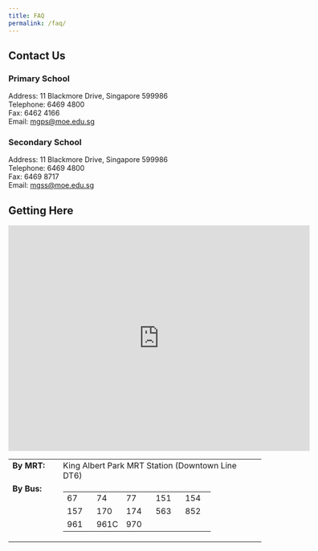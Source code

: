 ```yaml
---
title: FAQ
permalink: /faq/
---
```

## Contact Us

### Primary School
Address: 11 Blackmore Drive, Singapore 599986  
Telephone: 6469 4800  
Fax: 6462 4166  
Email:&nbsp;[mgps@moe.edu.sg](mailto:mgps@moe.edu.sg)  

### Secondary School
Address: 11 Blackmore Drive, Singapore 599986  
Telephone: 6469 4800  
Fax: 6469 8717  
Email:&nbsp;[mgss@moe.edu.sg](mailto:mgss@moe.edu.sg)

## Getting Here
<iframe loading="lazy" allowfullscreen="" style="border:0;" height="450" width="600" src="https://www.google.com/maps/embed?pb=!1m18!1m12!1m3!1d2820.462778244968!2d103.78463584541922!3d1.3341530785734816!2m3!1f0!2f0!3f0!3m2!1i1024!2i768!4f13.1!3m3!1m2!1s0x31da1084446b721d%3A0xcbcfd322dea1c70f!2sMethodist%20Girls'%20School!5e0!3m2!1sen!2ssg!4v1665467992748!5m2!1sen!2ssg"></iframe>
<br>

<table width="100%">
  <tbody>
    <tr>
      <td valign="top" align="left" width="20%">
        <b>By MRT:   </b>
      </td>
      <td valign="top" width="80%">King Albert Park MRT Station (Downtown Line DT6)  </td>
    </tr>
    <tr>
        </tr>
    <tr>
      <td valign="top" align="left" width="20%">
        <b>By Bus:
        </b>
        <br>
      </td>
      <td valign="top" width="80%">
        <table class="iveo_table ives_tab_simple" cellpadding="5" width="100%">
          <tbody>
            <tr>
              <td width="20%">67 
              </td>
              <td width="20%">74 
              </td>
              <td width="20%">77 
              </td>
              <td width="20%">151 
              </td>
              <td width="20%">154 
              </td>
            </tr>
            <tr>
              <td width="20%">157 
              </td>
              <td width="20%">170 
              </td>
              <td width="20%">174
                <br>
              </td>
              <td width="20%">563 
                <br>
              </td>
              <td width="20%">852
              </td>
            </tr>
            <tr>
              <td width="20%">961
                <br>
              </td>
              <td width="20%">961C
                <br>
              </td>
              <td width="20%">970
                <br>
              </td>
              <td width="20%">&nbsp;
              </td>
              <td width="20%">&nbsp;
              </td>
            </tr>
          </tbody>
        </table>
      </td>
    </tr>
  </tbody>
</table>